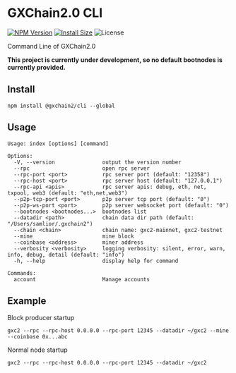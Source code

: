 # GXChain2.0 CLI

[![NPM Version](https://img.shields.io/npm/v/@gxchain2/cli)](https://www.npmjs.org/package/@gxchain2/cli)
[![Install Size](https://packagephobia.now.sh/badge?p=@gxchain2/cli)](https://packagephobia.now.sh/result?p=@gxchain2/cli)
![License](https://img.shields.io/npm/l/@gxchain2/cli)

Command Line of GXChain2.0

**This project is currently under development, so no default bootnodes is currently provided.**

## Install

```
npm install @gxchain2/cli --global
```

## Usage

```
Usage: index [options] [command]

Options:
  -V, --version               output the version number
  --rpc                       open rpc server
  --rpc-port <port>           rpc server port (default: "12358")
  --rpc-host <port>           rpc server host (default: "127.0.0.1")
  --rpc-api <apis>            rpc server apis: debug, eth, net, txpool, web3 (default: "eth,net,web3")
  --p2p-tcp-port <port>       p2p server tcp port (default: "0")
  --p2p-ws-port <port>        p2p server websocket port (default: "0")
  --bootnodes <bootnodes...>  bootnodes list
  --datadir <path>            chain data dir path (default: "/Users/samlior/.gxchain2")
  --chain <chain>             chain name: gxc2-mainnet, gxc2-testnet
  --mine                      mine block
  --coinbase <address>        miner address
  --verbosity <verbosity>     logging verbosity: silent, error, warn, info, debug, detail (default: "info")
  -h, --help                  display help for command

Commands:
  account                     Manage accounts
```

## Example

Block producer startup

```
gxc2 --rpc --rpc-host 0.0.0.0 --rpc-port 12345 --datadir ~/gxc2 --mine --coinbase 0x...abc
```

Normal node startup

```
gxc2 --rpc --rpc-host 0.0.0.0 --rpc-port 12345 --datadir ~/gxc2
```
